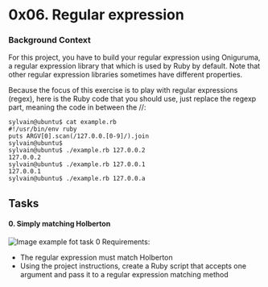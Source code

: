 # 0x06. Regular expression
### Background Context
For this project, you have to build your regular expression using Oniguruma, a regular expression library that which is used by Ruby by default. Note that other regular expression libraries sometimes have different properties.

Because the focus of this exercise is to play with regular expressions (regex), here is the Ruby code that you should use, just replace the regexp part, meaning the code in between the //:
```
sylvain@ubuntu$ cat example.rb
#!/usr/bin/env ruby
puts ARGV[0].scan(/127.0.0.[0-9]/).join
sylvain@ubuntu$
sylvain@ubuntu$ ./example.rb 127.0.0.2
127.0.0.2
sylvain@ubuntu$ ./example.rb 127.0.0.1
127.0.0.1
sylvain@ubuntu$ ./example.rb 127.0.0.a
```
## Tasks
#### 0. Simply matching Holberton
![Image example fot task 0](https://holbertonintranet.s3.amazonaws.com/uploads/medias/2020/9/ec65557f0da1fbfbff6659413885e4d4822f5b1d.png?X-Amz-Algorithm=AWS4-HMAC-SHA256&X-Amz-Credential=AKIARDDGGGOUWMNL5ANN%2F20210222%2Fus-east-1%2Fs3%2Faws4_request&X-Amz-Date=20210222T225309Z&X-Amz-Expires=86400&X-Amz-SignedHeaders=host&X-Amz-Signature=ad056cbcf9ffec6d2901a863b9def74f6c60616805ade4e08dd549574c1e4268)
Requirements:
* The regular expression must match Holberton
* Using the project instructions, create a Ruby script that accepts one argument and pass it to a regular expression matching method